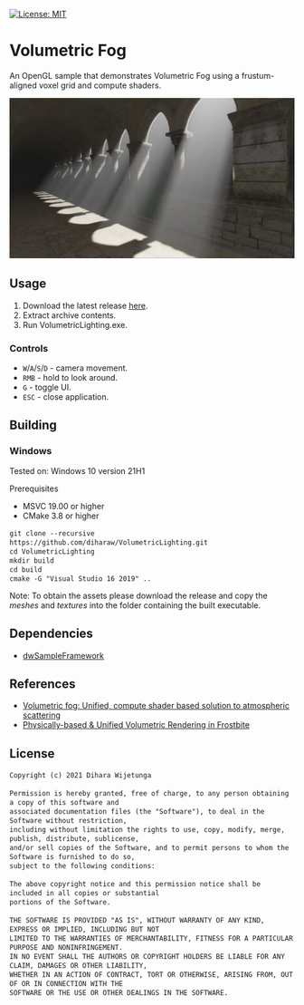 [![License: MIT](https://img.shields.io/packagist/l/doctrine/orm.svg)](https://opensource.org/licenses/MIT)

# Volumetric Fog
An OpenGL sample that demonstrates Volumetric Fog using a frustum-aligned voxel grid and compute shaders.

![VolumetricFog](data/screenshot.jpg)

## Usage

1. Download the latest release [here](https://github.com/diharaw/VolumetricLighting/releases/download/1.0.0/VolumetricLighting_1.0.0.zip).
2. Extract archive contents.
3. Run VolumetricLighting.exe.

### Controls

* `W`/`A`/`S`/`D` - camera movement.
* `RMB` - hold to look around.
* `G` - toggle UI.
* `ESC` - close application.

## Building

### Windows
Tested on: Windows 10 version 21H1

Prerequisites
* MSVC 19.00 or higher
* CMake 3.8 or higher

```
git clone --recursive https://github.com/diharaw/VolumetricLighting.git
cd VolumetricLighting
mkdir build
cd build
cmake -G "Visual Studio 16 2019" ..
```
Note: To obtain the assets please download the release and copy the *meshes* and *textures* into the folder containing the built executable.

## Dependencies
* [dwSampleFramework](https://github.com/diharaw/dwSampleFramework) 

## References
* [Volumetric fog: Unified, compute shader based solution to atmospheric scattering](https://bartwronski.files.wordpress.com/2014/08/bwronski_volumetric_fog_siggraph2014.pdf) 
* [Physically-based & Unified Volumetric Rendering in Frostbite](https://www.ea.com/frostbite/news/physically-based-unified-volumetric-rendering-in-frostbite)

## License
```
Copyright (c) 2021 Dihara Wijetunga

Permission is hereby granted, free of charge, to any person obtaining a copy of this software and 
associated documentation files (the "Software"), to deal in the Software without restriction, 
including without limitation the rights to use, copy, modify, merge, publish, distribute, sublicense,
and/or sell copies of the Software, and to permit persons to whom the Software is furnished to do so, 
subject to the following conditions:

The above copyright notice and this permission notice shall be included in all copies or substantial
portions of the Software.

THE SOFTWARE IS PROVIDED "AS IS", WITHOUT WARRANTY OF ANY KIND, EXPRESS OR IMPLIED, INCLUDING BUT NOT 
LIMITED TO THE WARRANTIES OF MERCHANTABILITY, FITNESS FOR A PARTICULAR PURPOSE AND NONINFRINGEMENT. 
IN NO EVENT SHALL THE AUTHORS OR COPYRIGHT HOLDERS BE LIABLE FOR ANY CLAIM, DAMAGES OR OTHER LIABILITY,
WHETHER IN AN ACTION OF CONTRACT, TORT OR OTHERWISE, ARISING FROM, OUT OF OR IN CONNECTION WITH THE 
SOFTWARE OR THE USE OR OTHER DEALINGS IN THE SOFTWARE.
```
